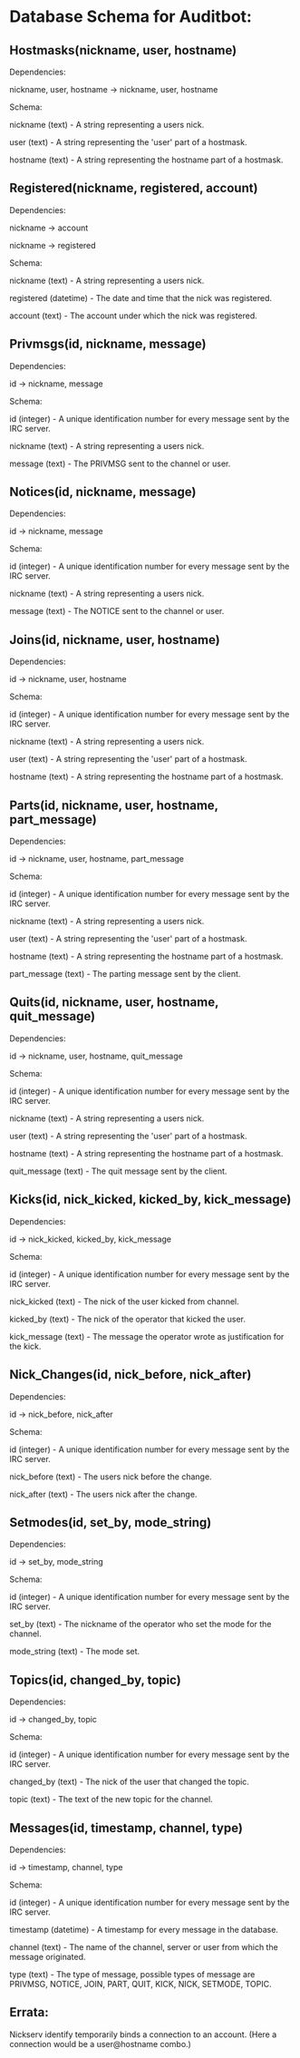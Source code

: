 Database Schema for Auditbot:
=============================

Hostmasks(nickname, user, hostname)
---
Dependencies:

nickname, user, hostname -> nickname, user, hostname

Schema:

nickname (text) - A string representing a users nick.

user (text) - A string representing the 'user' part of a hostmask.

hostname (text) - A string representing the hostname part of a hostmask.

Registered(nickname, registered, account)
---
Dependencies:

nickname -> account

nickname -> registered

Schema:

nickname (text) - A string representing a users nick.

registered (datetime) - The date and time that the nick was registered.

account (text) - The account under which the nick was registered.

Privmsgs(id, nickname, message)
----
Dependencies:

id -> nickname, message

Schema:

id (integer) - A unique identification number for every message sent by the IRC server.

nickname (text) - A string representing a users nick.

message (text) - The PRIVMSG sent to the channel or user.

Notices(id, nickname, message)
----
Dependencies:

id -> nickname, message

Schema:

id (integer) - A unique identification number for every message sent by the IRC server.

nickname (text) - A string representing a users nick.

message (text) - The NOTICE sent to the channel or user.

Joins(id, nickname, user, hostname)
----
Dependencies:

id -> nickname, user, hostname

Schema:

id (integer) - A unique identification number for every message sent by the IRC server.

nickname (text) - A string representing a users nick.

user (text) - A string representing the 'user' part of a hostmask.

hostname (text) - A string representing the hostname part of a hostmask.

Parts(id, nickname, user, hostname, part_message)
----
Dependencies:

id -> nickname, user, hostname, part_message

Schema:

id (integer) - A unique identification number for every message sent by the IRC server.

nickname (text) - A string representing a users nick.

user (text) - A string representing the 'user' part of a hostmask.

hostname (text) - A string representing the hostname part of a hostmask.

part_message (text) - The parting message sent by the client.

Quits(id, nickname, user, hostname, quit_message)
----
Dependencies:

id -> nickname, user, hostname, quit_message

Schema:

id (integer) - A unique identification number for every message sent by the IRC server.

nickname (text) - A string representing a users nick.

user (text) - A string representing the 'user' part of a hostmask.

hostname (text) - A string representing the hostname part of a hostmask.

quit_message (text) - The quit message sent by the client.

Kicks(id, nick_kicked, kicked_by, kick_message)
----
Dependencies:

id -> nick_kicked, kicked_by, kick_message

Schema:

id (integer) - A unique identification number for every message sent by the IRC server.

nick_kicked (text) - The nick of the user kicked from channel.

kicked_by (text) - The nick of the operator that kicked the user.

kick_message (text) - The message the operator wrote as justification for the kick.

Nick_Changes(id, nick_before, nick_after)
----
Dependencies:

id -> nick_before, nick_after

Schema:

id (integer) - A unique identification number for every message sent by the IRC server.

nick_before (text) - The users nick before the change.

nick_after (text) - The users nick after the change.

Setmodes(id, set_by, mode_string)
----
Dependencies:

id -> set_by, mode_string

Schema:

id (integer) - A unique identification number for every message sent by the IRC server.

set_by (text) - The nickname of the operator who set the mode for the channel.

mode_string (text) - The mode set.

Topics(id, changed_by, topic)
----
Dependencies:

id -> changed_by, topic

Schema:

id (integer) - A unique identification number for every message sent by the IRC server.

changed_by (text) - The nick of the user that changed the topic.

topic (text) - The text of the new topic for the channel.

Messages(id, timestamp, channel, type)
----
Dependencies:

id -> timestamp, channel, type

Schema:

id (integer) - A unique identification number for every message sent by the IRC server.

timestamp (datetime) - A timestamp for every message in the database.

channel (text) - The name of the channel, server or user from which the message originated.

type (text) - The type of message, possible types of message are PRIVMSG, NOTICE, JOIN, PART, QUIT, KICK, NICK, SETMODE, TOPIC.

Errata:
-------

Nickserv identify temporarily binds a connection to an account. (Here a connection would be a user@hostname combo.)
